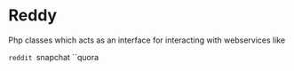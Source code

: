 Reddy
=====

Php classes which acts as an interface for interacting with webservices like 

``reddit
``snapchat
``quora
